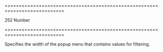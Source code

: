 ===========================================================================
<!--default-->252<!--/default-->
<!--type-->Number<!--/type-->
===========================================================================

<!--shortDescription-->
Specifies the width of the popup menu that contains values for filtering.
<!--/shortDescription-->

<!--fullDescription-->

<!--/fullDescription-->
